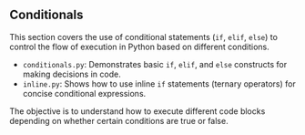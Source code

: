 ## Conditionals

This section covers the use of conditional statements (`if`, `elif`, `else`) to control the flow of execution in Python based on different conditions.

*   `conditionals.py`: Demonstrates basic `if`, `elif`, and `else` constructs for making decisions in code.
*   `inline.py`: Shows how to use inline `if` statements (ternary operators) for concise conditional expressions.

The objective is to understand how to execute different code blocks depending on whether certain conditions are true or false.
